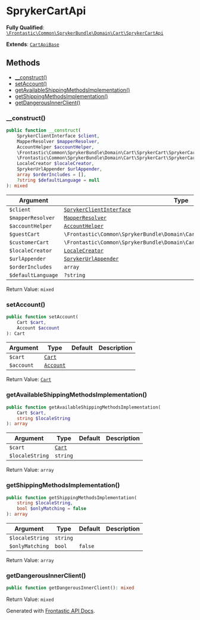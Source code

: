 #  SprykerCartApi

**Fully Qualified**: [`\Frontastic\Common\SprykerBundle\Domain\Cart\SprykerCartApi`](../../../../../src/php/SprykerBundle/Domain/Cart/SprykerCartApi.php)

**Extends**: [`CartApiBase`](../../../CartApiBundle/Domain/CartApiBase.md)

## Methods

* [__construct()](#__construct)
* [setAccount()](#setaccount)
* [getAvailableShippingMethodsImplementation()](#getavailableshippingmethodsimplementation)
* [getShippingMethodsImplementation()](#getshippingmethodsimplementation)
* [getDangerousInnerClient()](#getdangerousinnerclient)

### __construct()

```php
public function __construct(
    SprykerClientInterface $client,
    MapperResolver $mapperResolver,
    AccountHelper $accountHelper,
    \Frontastic\Common\SprykerBundle\Domain\Cart\SprykerCart\SprykerCartInterface $guestCart,
    \Frontastic\Common\SprykerBundle\Domain\Cart\SprykerCart\SprykerCartInterface $customerCart,
    LocaleCreator $localeCreator,
    SprykerUrlAppender $urlAppender,
    array $orderIncludes = [],
    ?string $defaultLanguage = null
): mixed
```

Argument|Type|Default|Description
--------|----|-------|-----------
`$client`|[`SprykerClientInterface`](../SprykerClientInterface.md)||
`$mapperResolver`|[`MapperResolver`](../MapperResolver.md)||
`$accountHelper`|[`AccountHelper`](../Account/AccountHelper.md)||
`$guestCart`|`\Frontastic\Common\SprykerBundle\Domain\Cart\SprykerCart\SprykerCartInterface`||
`$customerCart`|`\Frontastic\Common\SprykerBundle\Domain\Cart\SprykerCart\SprykerCartInterface`||
`$localeCreator`|[`LocaleCreator`](../Locale/LocaleCreator.md)||
`$urlAppender`|[`SprykerUrlAppender`](../SprykerUrlAppender.md)||
`$orderIncludes`|`array`|`[]`|
`$defaultLanguage`|`?string`|`null`|

Return Value: `mixed`

### setAccount()

```php
public function setAccount(
    Cart $cart,
    Account $account
): Cart
```

Argument|Type|Default|Description
--------|----|-------|-----------
`$cart`|[`Cart`](../../../CartApiBundle/Domain/Cart.md)||
`$account`|[`Account`](../../../AccountApiBundle/Domain/Account.md)||

Return Value: [`Cart`](../../../CartApiBundle/Domain/Cart.md)

### getAvailableShippingMethodsImplementation()

```php
public function getAvailableShippingMethodsImplementation(
    Cart $cart,
    string $localeString
): array
```

Argument|Type|Default|Description
--------|----|-------|-----------
`$cart`|[`Cart`](../../../CartApiBundle/Domain/Cart.md)||
`$localeString`|`string`||

Return Value: `array`

### getShippingMethodsImplementation()

```php
public function getShippingMethodsImplementation(
    string $localeString,
    bool $onlyMatching = false
): array
```

Argument|Type|Default|Description
--------|----|-------|-----------
`$localeString`|`string`||
`$onlyMatching`|`bool`|`false`|

Return Value: `array`

### getDangerousInnerClient()

```php
public function getDangerousInnerClient(): mixed
```

Return Value: `mixed`

Generated with [Frontastic API Docs](https://github.com/FrontasticGmbH/apidocs).
